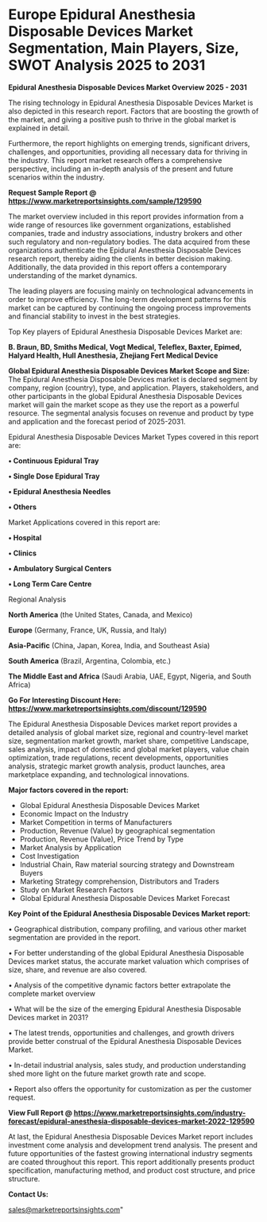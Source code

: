 # Europe Epidural Anesthesia Disposable Devices Market Segmentation, Main Players, Size, SWOT Analysis 2025 to 2031

<Strong> Epidural Anesthesia Disposable Devices Market Overview 2025 - 2031</strong>

The rising technology in Epidural Anesthesia Disposable Devices Market is also depicted in this research report. Factors that are boosting the growth of the market, and giving a positive push to thrive in the global market is explained in detail.

Furthermore, the report highlights on emerging trends, significant drivers, challenges, and opportunities, providing all necessary data for thriving in the industry. This report market research offers a comprehensive perspective, including an in-depth analysis of the present and future scenarios within the industry.

<strong>Request Sample Report @ <a href=https://www.marketreportsinsights.com/sample/129590>https://www.marketreportsinsights.com/sample/129590</a></strong>

The market overview included in this report provides information from a wide range of resources like government organizations, established companies, trade and industry associations, industry brokers and other such regulatory and non-regulatory bodies. The data acquired from these organizations authenticate the Epidural Anesthesia Disposable Devices research report, thereby aiding the clients in better decision making. Additionally, the data provided in this report offers a contemporary understanding of the market dynamics.

The leading players are focusing mainly on technological advancements in order to improve efficiency. The long-term development patterns for this market can be captured by continuing the ongoing process improvements and financial stability to invest in the best strategies.

Top Key players of Epidural Anesthesia Disposable Devices Market are:

<strong>B. Braun, BD, Smiths Medical, Vogt Medical, Teleflex, Baxter, Epimed, Halyard Health, Hull Anesthesia, Zhejiang Fert Medical Device</strong>

<strong><b>Global Epidural Anesthesia Disposable Devices Market Scope and Size:</b></strong>
The Epidural Anesthesia Disposable Devices market is declared segment by company, region (country), type, and application. Players, stakeholders, and other participants in the global Epidural Anesthesia Disposable Devices market will gain the market scope as they use the report as a powerful resource. The segmental analysis focuses on revenue and product by type and application and the forecast period of 2025-2031.

Epidural Anesthesia Disposable Devices Market Types covered in this report are:

<strong>• Continuous Epidural Tray

• Single Dose Epidural Tray

• Epidural Anesthesia Needles

• Others</strong>

Market Applications covered in this report are:

<strong>• Hospital

• Clinics

• Ambulatory Surgical Centers

• Long Term Care Centre</strong> 

Regional Analysis

<strong>North America</strong> (the United States, Canada, and Mexico)

<strong>Europe</strong> (Germany, France, UK, Russia, and Italy)

<strong>Asia-Pacific</strong> (China, Japan, Korea, India, and Southeast Asia)

<strong>South America</strong> (Brazil, Argentina, Colombia, etc.)

<strong>The Middle East and Africa</strong> (Saudi Arabia, UAE, Egypt, Nigeria, and South Africa)

<strong>Go For Interesting Discount Here: <a href=https://www.marketreportsinsights.com/discount/129590>https://www.marketreportsinsights.com/discount/129590</a></strong>

The Epidural Anesthesia Disposable Devices market report provides a detailed analysis of global market size, regional and country-level market size, segmentation market growth, market share, competitive Landscape, sales analysis, impact of domestic and global market players, value chain optimization, trade regulations, recent developments, opportunities analysis, strategic market growth analysis, product launches, area marketplace expanding, and technological innovations.

<strong><b>Major factors covered in the report:</b></strong>
<ul>
  <li>Global Epidural Anesthesia Disposable Devices Market </li>
  <li>Economic Impact on the Industry</li>
  <li>Market Competition in terms of Manufacturers</li>
  <li>Production, Revenue (Value) by geographical segmentation</li>
  <li>Production, Revenue (Value), Price Trend by Type</li>
  <li>Market Analysis by Application</li>
  <li>Cost Investigation</li>
  <li>Industrial Chain, Raw material sourcing strategy and Downstream Buyers</li>
  <li>Marketing Strategy comprehension, Distributors and Traders</li>
  <li>Study on Market Research Factors</li>
  <li>Global Epidural Anesthesia Disposable Devices Market Forecast</li>
</ul>

<strong><b>Key Point of the Epidural Anesthesia Disposable Devices Market report:</b></strong>

• Geographical distribution, company profiling, and various other market segmentation are provided in the report.

• For better understanding of the global Epidural Anesthesia Disposable Devices market status, the accurate market valuation which comprises of size, share, and revenue are also covered.

• Analysis of the competitive dynamic factors better extrapolate the complete market overview

• What will be the size of the emerging Epidural Anesthesia Disposable Devices market in 2031?

• The latest trends, opportunities and challenges, and growth drivers provide better construal of the Epidural Anesthesia Disposable Devices Market.

• In-detail industrial analysis, sales study, and production understanding shed more light on the future market growth rate and scope.

• Report also offers the opportunity for customization as per the customer request.

<strong><b>View Full Report @ <a href=https://www.marketreportsinsights.com/industry-forecast/epidural-anesthesia-disposable-devices-market-2022-129590>https://www.marketreportsinsights.com/industry-forecast/epidural-anesthesia-disposable-devices-market-2022-129590</a></b></strong>


At last, the Epidural Anesthesia Disposable Devices Market report includes investment come analysis and development trend analysis. The present and future opportunities of the fastest growing international industry segments are coated throughout this report. This report additionally presents product specification, manufacturing method, and product cost structure, and price structure.

<strong>Contact Us:</strong>

sales@marketreportsinsights.com"
